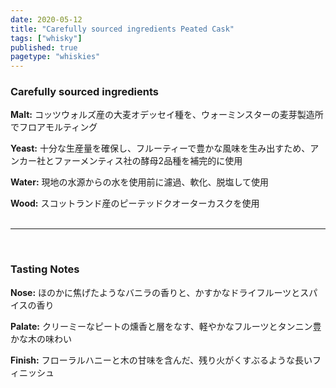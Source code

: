 ```yaml
---
date: 2020-05-12
title: "Carefully sourced ingredients Peated Cask"
tags: ["whisky"]
published: true
pagetype: "whiskies"
---
```


### Carefully sourced ingredients 
**Malt:** コッツウォルズ産の大麦オデッセイ種を、ウォーミンスターの麦芽製造所でフロアモルティング

**Yeast:** 十分な生産量を確保し、フルーティーで豊かな風味を生み出すため、アンカー社とファーメンティス社の酵母2品種を補完的に使用

**Water:** 現地の水源からの水を使用前に濾過、軟化、脱塩して使用

**Wood:** スコットランド産のピーテッドクオーターカスクを使用
<br>
<br>
<hr>
<br>

### Tasting Notes
**Nose:** ほのかに焦げたようなバニラの香りと、かすかなドライフルーツとスパイスの香り

**Palate:** クリーミーなピートの燻香と層をなす、軽やかなフルーツとタンニン豊かな木の味わい

**Finish:** フローラルハニーと木の甘味を含んだ、残り火がくすぶるような長いフィニッシュ